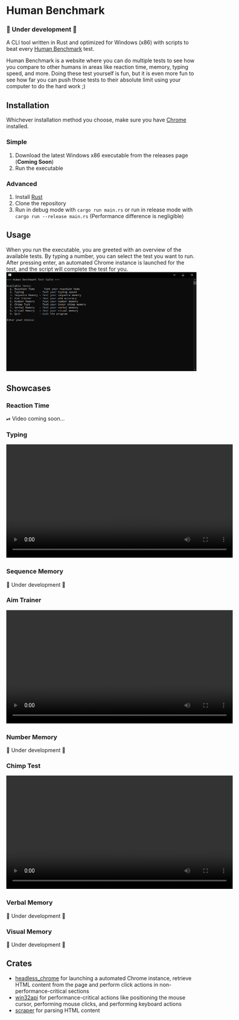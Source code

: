 # Human Benchmark
### 🚧 Under development 🚧
A CLI tool written in Rust and optimized for Windows (x86) with scripts to beat every [Human Benchmark](https://humanbenchmark.com/) test.

Human Benchmark is a website where you can do multiple tests to see how you compare to other humans in areas like reaction time, memory, typing speed, and more. Doing these test yourself is fun, but it is even more fun to see how far you can push those tests to their absolute limit using your computer to do the hard work ;)

## Installation
Whichever installation method you choose, make sure you have [Chrome](https://www.google.com/chrome/) installed.

### Simple
1. Download the latest Windows x86 executable from the releases page (**Coming Soon**)
2. Run the executable

### Advanced
1. Install [Rust](https://www.rust-lang.org/tools/install)
2. Clone the repository
3. Run in debug mode with `cargo run main.rs` or run in release mode with `cargo run --release main.rs` (Performance difference is negligible)

## Usage
When you run the executable, you are greeted with an overview of the available tests. By typing a number, you can select the test you want to run. After pressing enter, an automated Chrome instance is launched for the test, and the script will complete the test for you.
![CLI Options Overview](assets/images/cli_options_overview.png)

## Showcases
### Reaction Time
⏯ Video coming soon...

### Typing
<video width="600" controls>
  <source src="assets/videos/typing.mp4" type="video/mp4">
  Your browser does not support the video tag.
</video>

### Sequence Memory
🚧 Under development 🚧

### Aim Trainer
<video width="600" controls>
  <source src="assets/videos/aim_trainer.mp4" type="video/mp4">
  Your browser does not support the video tag.
</video>

### Number Memory
🚧 Under development 🚧

### Chimp Test
<video width="600" controls>
  <source src="assets/videos/chimp_test.mp4" type="video/mp4">
  Your browser does not support the video tag.
</video>

### Verbal Memory
🚧 Under development 🚧

### Visual Memory
🚧 Under development 🚧


## Crates
- [headless_chrome](https://crates.io/crates/headless_chrome) for launching a automated Chrome instance, retrieve HTML content from the page and perform click actions in non-performance-critical sections
- [win32api](https://crates.io/crates/win32api) for performance-critical actions like positioning the mouse cursor, performing mouse clicks, and performing keyboard actions
- [scraper](https://crates.io/crates/scraper) for parsing HTML content

